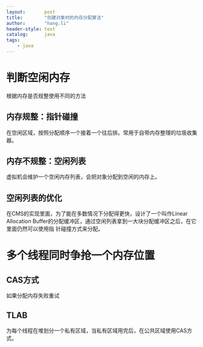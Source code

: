 ```yaml
---
layout:       post
title:        "创建对象时的内存分配算法"
author:       "hang.li"
header-style: text
catalog:      java
tags:
    - java
---
```


# 判断空闲内存
根据内存是否规整使用不同的方法
## 内存规整：指针碰撞
在空闲区域，按照分配顺序一个接着一个往后排。常用于自带内存整理的垃圾收集器。
## 内存不规整：空闲列表
虚拟机会维护一个空闲内存列表，会把对象分配到空闲的内存上。
## 空闲列表的优化
在CMS的实现里面，为了能在多数情况下分配得更快，设计了一个叫作Linear Allocation Buffer的分配缓冲区，通过空闲列表拿到一大块分配缓冲区之后，在它里面仍然可以使用指 针碰撞方式来分配。
# 多个线程同时争抢一个内存位置
## CAS方式
如果分配内存失败重试
## TLAB
为每个线程在堆划分一个私有区域，当私有区域用完后，在公共区域使用CAS方式。